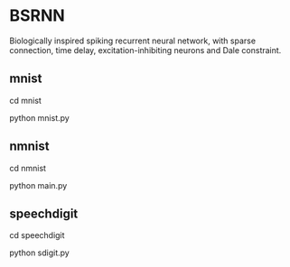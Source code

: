# BSRNN

Biologically inspired spiking recurrent neural network, with sparse connection, time delay, excitation-inhibiting neurons and Dale constraint.

## mnist

cd mnist

python mnist.py

## nmnist

cd nmnist

python main.py

## speechdigit

cd speechdigit

python sdigit.py
